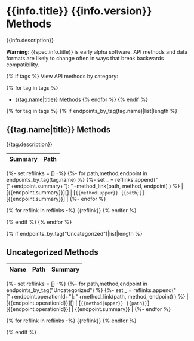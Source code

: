 # {{info.title}} {{info.version}} Methods

{{info.description}}

**Warning:** {{spec.info.title}} is early alpha software. API methods and data formats are likely to change often in ways that break backwards compatibility.

{% if tags %}
View API methods by category:

{% for tag in tags %}
- [{{tag.name|title}} Methods](#{{slugify(tag.name)|lower}}-methods)
{% endfor %}
{% endif %}

{% for tag in tags %}
{% if endpoints_by_tag(tag.name)|list|length %}
## {{tag.name|title}} Methods

{{tag.description}}

| Summary | Path |
|:--------|:-----|
{%- set reflinks = [] -%}
{%- for path,method,endpoint in endpoints_by_tag(tag.name) %}
{%- set _ = reflinks.append("["+endpoint.summary+"]: "+method_link(path, method, endpoint) ) %}
| [{{endpoint.summary}}][] | [`{{method|upper}} {{path}}`][{{endpoint.summary}}] |
{%- endfor %}

{% for reflink in reflinks -%}
{{reflink}}
{% endfor %}

{% endif %}
{% endfor %}

{% if endpoints_by_tag("Uncategorized")|list|length %}
## Uncategorized Methods

| Name | Path | Summary |
|:-----|:-----|:--------|
{%- set reflinks = [] -%}
{%- for path,method,endpoint in endpoints_by_tag("Uncategorized") %}
{%- set _ = reflinks.append("["+endpoint.operationId+"]: "+method_link(path, method, endpoint) ) %}
| [{{endpoint.operationId}}][] | [`{{method|upper}} {{path}}`][{{endpoint.operationId}}] | {{endpoint.summary}} |
{%- endfor %}

{% for reflink in reflinks -%}
{{reflink}}
{% endfor %}

{% endif %}
